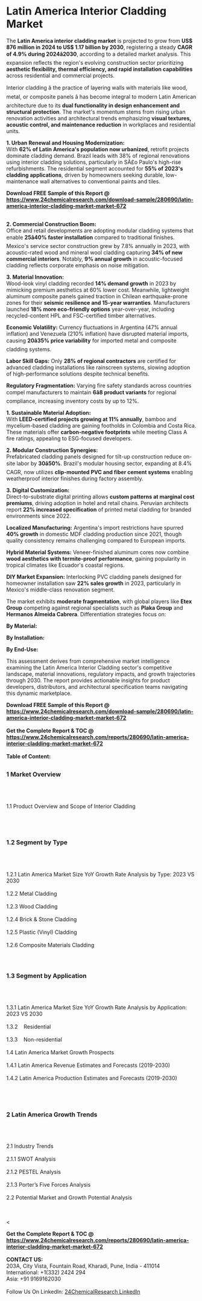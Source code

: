 <h1>Latin America Interior Cladding Market</h1><p>The <strong>Latin America interior cladding market</strong> is projected to grow from <strong>US$ 876 million in 2024 to US$ 1.17 billion by 2030</strong>, registering a steady <strong>CAGR of 4.9% during 2024â2030</strong>, according to a detailed market analysis. This expansion reflects the region's evolving construction sector prioritizing <strong>aesthetic flexibility, thermal efficiency, and rapid installation capabilities</strong> across residential and commercial projects.</p><p>Interior cladding â the practice of layering walls with materials like wood, metal, or composite panels â has become integral to modern Latin American architecture due to its <strong>dual functionality in design enhancement and structural protection</strong>. The market's momentum stems from rising urban renovation activities and architectural trends emphasizing <strong>visual textures, acoustic control, and maintenance reduction</strong> in workplaces and residential units.</p><p><strong>1. Urban Renewal and Housing Modernization:</strong><br>
With <strong>62% of Latin America's population now urbanized</strong>, retrofit projects dominate cladding demand. Brazil leads with 38% of regional renovations using interior cladding solutions, particularly in SÃ£o Paulo's high-rise refurbishments. The residential segment accounted for <strong>55% of 2023's cladding applications</strong>, driven by homeowners seeking durable, low-maintenance wall alternatives to conventional paints and tiles.</p><div><b>Download FREE Sample of this Report @ 
            <a href="https://www.24chemicalresearch.com/download-sample/280690/latin-america-interior-cladding-market-market-672">
            https://www.24chemicalresearch.com/download-sample/280690/latin-america-interior-cladding-market-market-672</a></b></div><br><p><strong>2. Commercial Construction Boom:</strong><br>
Office and retail developments are adopting modular cladding systems that enable <strong>25â40% faster installation</strong> compared to traditional finishes. Mexico's service sector construction grew by 7.8% annually in 2023, with acoustic-rated wood and mineral wool cladding capturing <strong>34% of new commercial interiors</strong>. Notably, <strong>9% annual growth</strong> in acoustic-focused cladding reflects corporate emphasis on noise mitigation.</p><p><strong>3. Material Innovation:</strong><br>
Wood-look vinyl cladding recorded <strong>14% demand growth</strong> in 2023 by mimicking premium aesthetics at 60% lower cost. Meanwhile, lightweight aluminum composite panels gained traction in Chilean earthquake-prone zones for their <strong>seismic resilience and 15-year warranties</strong>. Manufacturers launched <strong>18% more eco-friendly options</strong> year-over-year, including recycled-content HPL and FSC-certified timber alternatives.</p><p><strong>Economic Volatility:</strong> Currency fluctuations in Argentina (47% annual inflation) and Venezuela (210% inflation) have disrupted material imports, causing <strong>20â35% price variability</strong> for imported metal and composite cladding systems.</p><p><strong>Labor Skill Gaps:</strong> Only <strong>28% of regional contractors</strong> are certified for advanced cladding installations like rainscreen systems, slowing adoption of high-performance solutions despite technical benefits.</p><p><strong>Regulatory Fragmentation:</strong> Varying fire safety standards across countries compel manufacturers to maintain <strong>6â8 product variants</strong> for regional compliance, increasing inventory costs by up to 12%.</p><p><strong>1. Sustainable Material Adoption:</strong><br>
With <strong>LEED-certified projects growing at 11% annually</strong>, bamboo and mycelium-based cladding are gaining footholds in Colombia and Costa Rica. These materials offer <strong>carbon-negative footprints</strong> while meeting Class A fire ratings, appealing to ESG-focused developers.</p><p><strong>2. Modular Construction Synergies:</strong><br>
Prefabricated cladding panels designed for tilt-up construction reduce on-site labor by <strong>30â50%</strong>. Brazil's modular housing sector, expanding at 8.4% CAGR, now utilizes <strong>clip-mounted PVC and fiber cement systems</strong> enabling weatherproof interior finishes during factory assembly.</p><p><strong>3. Digital Customization:</strong><br>
Direct-to-substrate digital printing allows <strong>custom patterns at marginal cost premiums</strong>, driving adoption in hotel and retail chains. Peruvian architects report <strong>22% increased specification</strong> of printed metal cladding for branded environments since 2022.</p><p><strong>Localized Manufacturing:</strong> Argentina's import restrictions have spurred <strong>40% growth</strong> in domestic MDF cladding production since 2021, though quality consistency remains challenging compared to European imports.</p><p><strong>Hybrid Material Systems:</strong> Veneer-finished aluminum cores now combine <strong>wood aesthetics with termite-proof performance</strong>, gaining popularity in tropical climates like Ecuador's coastal regions.</p><p><strong>DIY Market Expansion:</strong> Interlocking PVC cladding panels designed for homeowner installation saw <strong>22% sales growth</strong> in 2023, particularly in Mexico's middle-class renovation segment.</p><p>The market exhibits <strong>moderate fragmentation</strong>, with global players like <strong>Etex Group</strong> competing against regional specialists such as <strong>Plaka Group</strong> and <strong>Hermanos Almeida Cabrera</strong>. Differentiation strategies focus on:</p><p><strong>By Material:</strong></p><p><strong>By Installation:</strong></p><p><strong>By End-Use:</strong></p><p>This assessment derives from comprehensive market intelligence examining the Latin America Interior Cladding sector's competitive landscape, material innovations, regulatory impacts, and growth trajectories through 2030. The report provides actionable insights for product developers, distributors, and architectural specification teams navigating this dynamic marketplace.</p><div><b>Download FREE Sample of this Report @ 
            <a href="https://www.24chemicalresearch.com/download-sample/280690/latin-america-interior-cladding-market-market-672">
            https://www.24chemicalresearch.com/download-sample/280690/latin-america-interior-cladding-market-market-672</a></b></div><br><div><b>Get the Complete Report & TOC @ 
            <a href="https://www.24chemicalresearch.com/reports/280690/latin-america-interior-cladding-market-market-672">
            https://www.24chemicalresearch.com/reports/280690/latin-america-interior-cladding-market-market-672</a></b></div><br>
            <b>Table of Content:</b><p><h2><span style="font-size:16px"><strong>1 Market Overview&nbsp;&nbsp; &nbsp;</strong></span></h2><br />
<br />
<p>1.1 Product Overview and Scope of Interior Cladding&nbsp;</p><br />
<br />
<h2><strong><span style="font-size:16px">1.2 Segment by Type&nbsp;&nbsp; &nbsp;</span></strong></h2><br />
<br />
<p>1.2.1 Latin America Market Size YoY Growth Rate Analysis by Type: 2023 VS 2030&nbsp;&nbsp; &nbsp;<br /><br />
1.2.2 Metal Cladding&nbsp;&nbsp; &nbsp;<br /><br />
1.2.3 Wood Cladding<br /><br />
1.2.4 Brick & Stone Cladding<br /><br />
1.2.5 Plastic (Vinyl) Cladding<br /><br />
1.2.6 Composite Materials Cladding<br /><br />
<br />
<h2><span style="font-size:16px"><strong>1.3 Segment by Application&nbsp;&nbsp;</strong></span></h2><br />
<br />
<p>1.3.1 Latin America Market Size YoY Growth Rate Analysis by Application: 2023 VS 2030&nbsp;&nbsp; &nbsp;<br /><br />
1.3.2&nbsp;&nbsp; &nbsp;Residential<br /><br />
1.3.3&nbsp;&nbsp; &nbsp;Non-residential<br /><br />
1.4 Latin America Market Growth Prospects&nbsp;&nbsp; &nbsp;<br /><br />
1.4.1 Latin America Revenue Estimates and Forecasts (2019-2030)&nbsp;&nbsp; &nbsp;<br /><br />
1.4.2 Latin America Production Estimates and Forecasts (2019-2030)&nbsp;&nbsp;</p><br />
<br />
<h2><span style="font-size:16px"><strong>2 Latin America Growth Trends&nbsp;&nbsp; &nbsp;</strong></span></h2><br />
<br />
<p>2.1 Industry Trends&nbsp;&nbsp; &nbsp;<br /><br />
2.1.1 SWOT Analysis&nbsp;&nbsp; &nbsp;<br /><br />
2.1.2 PESTEL Analysis&nbsp;&nbsp; &nbsp;<br /><br />
2.1.3 Porter&rsquo;s Five Forces Analysis&nbsp;&nbsp; &nbsp;<br /><br />
2.2 Potential Market and Growth Potential Analysis&nbsp;&nbsp; &nbsp;</p><br />
<br />
<</p><div><b>Get the Complete Report & TOC @ 
            <a href="https://www.24chemicalresearch.com/reports/280690/latin-america-interior-cladding-market-market-672">
            https://www.24chemicalresearch.com/reports/280690/latin-america-interior-cladding-market-market-672</a></b></div><br><b>CONTACT US:</b><br>
            203A, City Vista, Fountain Road, Kharadi, Pune, India - 411014<br>
            International: +1(332) 2424 294<br>
            Asia: +91 9169162030 <br><br>
            Follow Us On LinkedIn: <a href="https://www.linkedin.com/company/24chemicalresearch/">24ChemicalResearch LinkedIn</a>
